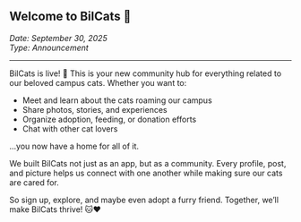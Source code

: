 ## Welcome to BilCats 🐾

*Date: September 30, 2025*  
*Type: Announcement*

---

BilCats is live! 🎉 This is your new community hub for everything related to our beloved campus cats. Whether you want to:

- Meet and learn about the cats roaming our campus  
- Share photos, stories, and experiences  
- Organize adoption, feeding, or donation efforts  
- Chat with other cat lovers  

…you now have a home for all of it.  

We built BilCats not just as an app, but as a community. Every profile, post, and picture helps us connect with one another while making sure our cats are cared for.  

So sign up, explore, and maybe even adopt a furry friend. Together, we’ll make BilCats thrive! 🐱❤️
